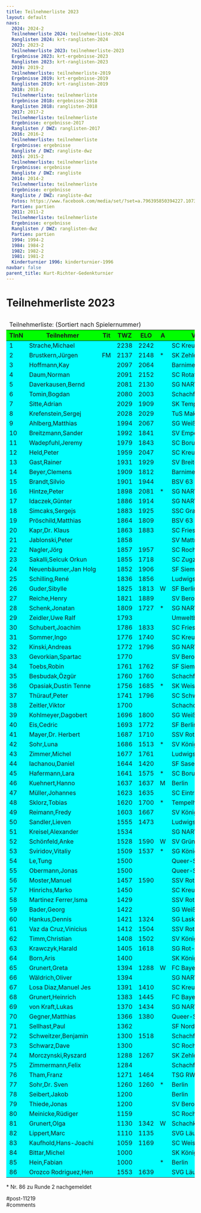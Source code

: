 ```yaml
---
title: Teilnehmerliste 2023 
layout: default
navs:
  2024: 2024-2
  Teilnehmerliste 2024: teilnehmerliste-2024
  Ranglisten 2024: krt-ranglisten-2024
  2023: 2023-2
  Teilnehmerliste 2023: teilnehmerliste-2023
  Ergebnisse 2023: krt-ergebnisse-2023
  Ranglisten 2023: krt-ranglisten-2023
  2019: 2019-2
  Teilnehmerliste: teilnehmerliste-2019
  Ergebnisse 2019: krt-ergebnisse-2019
  Ranglisten 2019: krt-ranglisten-2019
  2018: 2018-2
  Teilnehmerliste: teilnehmerliste
  Ergebnisse 2018: ergebnisse-2018
  Ranglisten 2018: ranglisten-2018
  2017: 2017-2
  Teilnehmerliste: teilnehmerliste
  Ergebnisse: ergebnisse-2017
  Ranglisten / DWZ: ranglisten-2017
  2016: 2016-2
  Teilnehmerliste: teilnehmerliste
  Ergebnisse: ergebnisse
  Rangliste / DWZ: rangliste-dwz
  2015: 2015-2
  Teilnehmerliste: teilnehmerliste
  Ergebnisse: ergebnisse
  Rangliste / DWZ: rangliste
  2014: 2014-2
  Teilnehmerliste: teilnehmerliste
  Ergebnisse: ergebnisse
  Rangliste / DWZ: rangliste-dwz
  Fotos: https://www.facebook.com/media/set/?set=a.796395850394227.1073741841.214119148621903&type=1
  Partien: partien
  2011: 2011-2
  Teilnehmerliste: teilnehmerliste
  Ergebnisse: ergebnisse
  Ranglisten / DWZ: ranglisten-dwz
  Partien: partien
  1994: 1994-2
  1984: 1984-2
  1982: 1982-2
  1981: 1981-2
  Kinderturnier 1996: kinderturnier-1996
navbar: false
parent_title: Kurt-Richter-Gedenkturnier
---
```

<div class="post-11219 page type-page status-publish hentry" id="post-11219">
<h1 class="entry-title">Teilnehmerliste 2023</h1>
<div class="entry-content">
<h2 style="text-align: center;"></h2>
<table class="clean swiss">
<thead>
<tr>
<td colspan="8">Teilnehmerliste: (Sortiert nach Spielernummer)</td>
</tr>
<tr bgcolor="#00FF00">
<th>TlnN</th>
<th>Teilnehmer</th>
<th>Tit</th>
<th>TWZ</th>
<th>ELO</th>
<th>A</th>
<th>Verein/Ort</th>
<th>Lan</th>
</tr>
</thead>
<tbody>
<tr bgcolor="#00FFFF">
<td>1</td>
<td>Strache,Michael</td>
<td></td>
<td>2238</td>
<td>2242</td>
<td></td>
<td>SC Kreuzberg e.V.</td>
<td>GER</td>
</tr>
<tr bgcolor="#00FFFF">
<td>2</td>
<td>Brustkern,Jürgen</td>
<td>FM</td>
<td>2137</td>
<td>2148</td>
<td>*</td>
<td>SK Zehlendorf e.V.</td>
<td>GER</td>
</tr>
<tr bgcolor="#00FFFF">
<td>3</td>
<td>Hoffmann,Kay</td>
<td></td>
<td>2097</td>
<td>2064</td>
<td></td>
<td>Barnimer Schachfreun</td>
<td>GER</td>
</tr>
<tr bgcolor="#00FFFF">
<td>4</td>
<td>Daum,Norman</td>
<td></td>
<td>2091</td>
<td>2152</td>
<td></td>
<td>SC Rotation Pankow e</td>
<td>GER</td>
</tr>
<tr bgcolor="#00FFFF">
<td>5</td>
<td>Daverkausen,Bernd</td>
<td></td>
<td>2081</td>
<td>2130</td>
<td></td>
<td>SG NARVA Berlin e.V.</td>
<td>GER</td>
</tr>
<tr bgcolor="#00FFFF">
<td>6</td>
<td>Tomin,Bogdan</td>
<td></td>
<td>2080</td>
<td>2003</td>
<td></td>
<td>Schachfreunde Berlin</td>
<td>SRB</td>
</tr>
<tr bgcolor="#00FFFF">
<td>7</td>
<td>Sitte,Adrian</td>
<td></td>
<td>2029</td>
<td>1909</td>
<td></td>
<td>SK Tempelhof 1931 e.</td>
<td>GER</td>
</tr>
<tr bgcolor="#00FFFF">
<td>8</td>
<td>Krefenstein,Sergej</td>
<td></td>
<td>2028</td>
<td>2029</td>
<td></td>
<td>TuS Makkabi Berlin e</td>
<td>GER</td>
</tr>
<tr bgcolor="#00FFFF">
<td>9</td>
<td>Ahlberg,Matthias</td>
<td></td>
<td>1994</td>
<td>2067</td>
<td></td>
<td>SG Weißensee 49 e.V.</td>
<td>GER</td>
</tr>
<tr bgcolor="#00FFFF">
<td>10</td>
<td>Breitzmann,Sander</td>
<td></td>
<td>1992</td>
<td>1841</td>
<td></td>
<td>SV Empor Berlin e.V.</td>
<td>GER</td>
</tr>
<tr bgcolor="#00FFFF">
<td>11</td>
<td>Wadepfuhl,Jeremy</td>
<td></td>
<td>1979</td>
<td>1843</td>
<td></td>
<td>SC Borussia Lichtenb</td>
<td>GER</td>
</tr>
<tr bgcolor="#00FFFF">
<td>12</td>
<td>Held,Peter</td>
<td></td>
<td>1959</td>
<td>2047</td>
<td></td>
<td>SC Kreuzberg e.V.</td>
<td>GER</td>
</tr>
<tr bgcolor="#00FFFF">
<td>13</td>
<td>Gast,Rainer</td>
<td></td>
<td>1931</td>
<td>1929</td>
<td></td>
<td>SV Breitenworbis</td>
<td>GER</td>
</tr>
<tr bgcolor="#00FFFF">
<td>14</td>
<td>Beyer,Clemens</td>
<td></td>
<td>1909</td>
<td>1812</td>
<td></td>
<td>Barnimer Schachfreun</td>
<td>GER</td>
</tr>
<tr bgcolor="#00FFFF">
<td>15</td>
<td>Brandt,Silvio</td>
<td></td>
<td>1901</td>
<td>1944</td>
<td></td>
<td>BSV 63 Chemie Weißen</td>
<td>GER</td>
</tr>
<tr bgcolor="#00FFFF">
<td>16</td>
<td>Hintze,Peter</td>
<td></td>
<td>1898</td>
<td>2081</td>
<td>*</td>
<td>SG NARVA Berlin e.V.</td>
<td>GER</td>
</tr>
<tr bgcolor="#00FFFF">
<td>17</td>
<td>Idaczek,Günter</td>
<td></td>
<td>1886</td>
<td>1914</td>
<td></td>
<td>SG NARVA Berlin e.V.</td>
<td>GER</td>
</tr>
<tr bgcolor="#00FFFF">
<td>18</td>
<td>Simcaks,Sergejs</td>
<td></td>
<td>1883</td>
<td>1925</td>
<td></td>
<td>SSC Graal-Müritz</td>
<td>LAT</td>
</tr>
<tr bgcolor="#00FFFF">
<td>19</td>
<td>Pröschild,Matthias</td>
<td></td>
<td>1864</td>
<td>1809</td>
<td></td>
<td>BSV 63 Chemie Weißen</td>
<td>GER</td>
</tr>
<tr bgcolor="#00FFFF">
<td>20</td>
<td>Kapr,Dr. Klaus</td>
<td></td>
<td>1863</td>
<td>1883</td>
<td></td>
<td>SC Friesen Lichtenbe</td>
<td>GER</td>
</tr>
<tr bgcolor="#00FFFF">
<td>21</td>
<td>Jablonski,Peter</td>
<td></td>
<td>1858</td>
<td></td>
<td></td>
<td>SV Mattnetz Berlin e</td>
<td>GER</td>
</tr>
<tr bgcolor="#00FFFF">
<td>22</td>
<td>Nagler,Jörg</td>
<td></td>
<td>1857</td>
<td>1957</td>
<td></td>
<td>SC Rochade Müncheber</td>
<td>GER</td>
</tr>
<tr bgcolor="#00FFFF">
<td>23</td>
<td>Sakalli,Selcuk Orkun</td>
<td></td>
<td>1855</td>
<td>1718</td>
<td></td>
<td>SC Zugzwang 95 e.V.</td>
<td>TUR</td>
</tr>
<tr bgcolor="#00FFFF">
<td>24</td>
<td>Neuenbäumer,Jan Holg</td>
<td></td>
<td>1852</td>
<td>1906</td>
<td></td>
<td>SF Siemensstadt</td>
<td>GER</td>
</tr>
<tr bgcolor="#00FFFF">
<td>25</td>
<td>Schilling,René</td>
<td></td>
<td>1836</td>
<td>1856</td>
<td></td>
<td>Ludwigsfelder Schach</td>
<td>GER</td>
</tr>
<tr bgcolor="#00FFFF">
<td>26</td>
<td>Guder,Sibylle</td>
<td></td>
<td>1825</td>
<td>1813</td>
<td>W</td>
<td>SF Berlin 1903 e.V.</td>
<td>GER</td>
</tr>
<tr bgcolor="#00FFFF">
<td>27</td>
<td>Reiche,Henry</td>
<td></td>
<td>1821</td>
<td>1889</td>
<td></td>
<td>SV Berolina Mitte e.</td>
<td>GER</td>
</tr>
<tr bgcolor="#00FFFF">
<td>28</td>
<td>Schenk,Jonatan</td>
<td></td>
<td>1809</td>
<td>1727</td>
<td>*</td>
<td>SG NARVA Berlin e.V.</td>
<td>GER</td>
</tr>
<tr bgcolor="#00FFFF">
<td>29</td>
<td>Zeidler,Uwe Ralf</td>
<td></td>
<td>1793</td>
<td></td>
<td></td>
<td>Umweltbundesamt</td>
<td>GER</td>
</tr>
<tr bgcolor="#00FFFF">
<td>30</td>
<td>Schubert,Joachim</td>
<td></td>
<td>1786</td>
<td>1833</td>
<td></td>
<td>SC Friesen Lichtenbe</td>
<td>GER</td>
</tr>
<tr bgcolor="#00FFFF">
<td>31</td>
<td>Sommer,Ingo</td>
<td></td>
<td>1776</td>
<td>1740</td>
<td></td>
<td>SC Kreuzberg e.V.</td>
<td>GER</td>
</tr>
<tr bgcolor="#00FFFF">
<td>32</td>
<td>Kinski,Andreas</td>
<td></td>
<td>1772</td>
<td>1796</td>
<td></td>
<td>SG NARVA Berlin e.V.</td>
<td>GER</td>
</tr>
<tr bgcolor="#00FFFF">
<td>33</td>
<td>Gevorkian,Spartac</td>
<td></td>
<td>1770</td>
<td></td>
<td></td>
<td>SV Berolina Mitte e.</td>
<td>GER</td>
</tr>
<tr bgcolor="#00FFFF">
<td>34</td>
<td>Toebs,Robin</td>
<td></td>
<td>1761</td>
<td>1762</td>
<td></td>
<td>SF Siemensstadt</td>
<td>GER</td>
</tr>
<tr bgcolor="#00FFFF">
<td>35</td>
<td>Besbudak,Özgür</td>
<td></td>
<td>1760</td>
<td>1760</td>
<td></td>
<td>Schachfreunde Berlin</td>
<td>TUR</td>
</tr>
<tr bgcolor="#00FFFF">
<td>36</td>
<td>Opasiak,Dustin Tenne</td>
<td></td>
<td>1756</td>
<td>1685</td>
<td>*</td>
<td>SK Weisse Dame Hambu</td>
<td>POL</td>
</tr>
<tr bgcolor="#00FFFF">
<td>37</td>
<td>Thürauf,Peter</td>
<td></td>
<td>1741</td>
<td>1796</td>
<td></td>
<td>SC Schwarz-Weiß Nürn</td>
<td>GER</td>
</tr>
<tr bgcolor="#00FFFF">
<td>38</td>
<td>Zeitler,Viktor</td>
<td></td>
<td>1700</td>
<td></td>
<td></td>
<td>Schachclub Rote Rübe</td>
<td>GER</td>
</tr>
<tr bgcolor="#00FFFF">
<td>39</td>
<td>Kohlmeyer,Dagobert</td>
<td></td>
<td>1696</td>
<td>1800</td>
<td></td>
<td>SG Weißensee 49 e.V.</td>
<td>GER</td>
</tr>
<tr bgcolor="#00FFFF">
<td>40</td>
<td>Eis,Cedric</td>
<td></td>
<td>1693</td>
<td>1772</td>
<td></td>
<td>SF Berlin 1903 e.V.</td>
<td>GER</td>
</tr>
<tr bgcolor="#00FFFF">
<td>41</td>
<td>Mayer,Dr. Herbert</td>
<td></td>
<td>1687</td>
<td>1710</td>
<td></td>
<td>SSV Rotation Berlin</td>
<td>GER</td>
</tr>
<tr bgcolor="#00FFFF">
<td>42</td>
<td>Sohr,Luna</td>
<td></td>
<td>1686</td>
<td>1513</td>
<td>*</td>
<td>SV Königsjäger Süd-W</td>
<td>GER</td>
</tr>
<tr bgcolor="#00FFFF">
<td>43</td>
<td>Zimmer,Michel</td>
<td></td>
<td>1677</td>
<td>1761</td>
<td></td>
<td>Ludwigsfelder SC 54</td>
<td>GER</td>
</tr>
<tr bgcolor="#00FFFF">
<td>44</td>
<td>Iachanou,Daniel</td>
<td></td>
<td>1644</td>
<td>1420</td>
<td></td>
<td>SF Sasel 1947</td>
<td>GER</td>
</tr>
<tr bgcolor="#00FFFF">
<td>45</td>
<td>Hafermann,Lara</td>
<td></td>
<td>1641</td>
<td>1575</td>
<td>*</td>
<td>SC Borussia Lichtenb</td>
<td>GER</td>
</tr>
<tr bgcolor="#00FFFF">
<td>46</td>
<td>Kuehnert,Hanno</td>
<td></td>
<td>1637</td>
<td>1637</td>
<td>M</td>
<td>Berlin</td>
<td>GER</td>
</tr>
<tr bgcolor="#00FFFF">
<td>47</td>
<td>Müller,Johannes</td>
<td></td>
<td>1623</td>
<td>1635</td>
<td></td>
<td>SC Eintracht Berlin</td>
<td>GER</td>
</tr>
<tr bgcolor="#00FFFF">
<td>48</td>
<td>Sklorz,Tobias</td>
<td></td>
<td>1620</td>
<td>1700</td>
<td>*</td>
<td>Tempelhofer SV Marie</td>
<td>GER</td>
</tr>
<tr bgcolor="#00FFFF">
<td>49</td>
<td>Reimann,Fredy</td>
<td></td>
<td>1603</td>
<td>1667</td>
<td></td>
<td>SV Königsjäger Süd-W</td>
<td>GER</td>
</tr>
<tr bgcolor="#00FFFF">
<td>50</td>
<td>Sandler,Lieven</td>
<td></td>
<td>1555</td>
<td>1473</td>
<td></td>
<td>Ludwigsfelder Schach</td>
<td>GER</td>
</tr>
<tr bgcolor="#00FFFF">
<td>51</td>
<td>Kreisel,Alexander</td>
<td></td>
<td>1534</td>
<td></td>
<td></td>
<td>SG NARVA Berlin e.V.</td>
<td>GER</td>
</tr>
<tr bgcolor="#00FFFF">
<td>52</td>
<td>Schönfeld,Anke</td>
<td></td>
<td>1528</td>
<td>1590</td>
<td>W</td>
<td>SV Grün-W. Niederwie</td>
<td>GER</td>
</tr>
<tr bgcolor="#00FFFF">
<td>53</td>
<td>Sviridov,Vitaliy</td>
<td></td>
<td>1509</td>
<td>1537</td>
<td>*</td>
<td>SG Königslutter</td>
<td>GER</td>
</tr>
<tr bgcolor="#00FFFF">
<td>54</td>
<td>Le,Tung</td>
<td></td>
<td>1500</td>
<td></td>
<td></td>
<td>Queer-Springer SSV B</td>
<td>GER</td>
</tr>
<tr bgcolor="#00FFFF">
<td>55</td>
<td>Obermann,Jonas</td>
<td></td>
<td>1500</td>
<td></td>
<td></td>
<td>Queer-Springer SSV B</td>
<td></td>
</tr>
<tr bgcolor="#00FFFF">
<td>56</td>
<td>Moster,Manuel</td>
<td></td>
<td>1457</td>
<td>1590</td>
<td></td>
<td>SSV Rotation Berlin</td>
<td>GER</td>
</tr>
<tr bgcolor="#00FFFF">
<td>57</td>
<td>Hinrichs,Marko</td>
<td></td>
<td>1450</td>
<td></td>
<td></td>
<td>SC Kreuzberg e.V.</td>
<td>GER</td>
</tr>
<tr bgcolor="#00FFFF">
<td>58</td>
<td>Martinez Ferrer,Isma</td>
<td></td>
<td>1429</td>
<td></td>
<td></td>
<td>SSV Rotation Berlin</td>
<td>GER</td>
</tr>
<tr bgcolor="#00FFFF">
<td>59</td>
<td>Bader,Georg</td>
<td></td>
<td>1422</td>
<td></td>
<td></td>
<td>SG Weißensee 49 e.V.</td>
<td>GER</td>
</tr>
<tr bgcolor="#00FFFF">
<td>60</td>
<td>Hankus,Dennis</td>
<td></td>
<td>1421</td>
<td>1324</td>
<td></td>
<td>SG Lasker Steglitz</td>
<td>GER</td>
</tr>
<tr bgcolor="#00FFFF">
<td>61</td>
<td>Vaz da Cruz,Vinicius</td>
<td></td>
<td>1412</td>
<td>1504</td>
<td></td>
<td>SSV Rotation Berlin</td>
<td>GER</td>
</tr>
<tr bgcolor="#00FFFF">
<td>62</td>
<td>Timm,Christian</td>
<td></td>
<td>1408</td>
<td>1502</td>
<td></td>
<td>SV Königsspringer He</td>
<td>GER</td>
</tr>
<tr bgcolor="#00FFFF">
<td>63</td>
<td>Krawczyk,Harald</td>
<td></td>
<td>1405</td>
<td>1618</td>
<td></td>
<td>SG Rot-Weiß Neuenhag</td>
<td>GER</td>
</tr>
<tr bgcolor="#00FFFF">
<td>64</td>
<td>Born,Aris</td>
<td></td>
<td>1400</td>
<td></td>
<td></td>
<td>SK König Tegel 1949</td>
<td>–</td>
</tr>
<tr bgcolor="#00FFFF">
<td>65</td>
<td>Grunert,Greta</td>
<td></td>
<td>1394</td>
<td>1288</td>
<td>W</td>
<td>FC Bayern München e.</td>
<td>GER</td>
</tr>
<tr bgcolor="#00FFFF">
<td>66</td>
<td>Wäldrich,Oliver</td>
<td></td>
<td>1394</td>
<td></td>
<td></td>
<td>SG NARVA Berlin e.V.</td>
<td>GER</td>
</tr>
<tr bgcolor="#00FFFF">
<td>67</td>
<td>Losa Diaz,Manuel Jes</td>
<td></td>
<td>1391</td>
<td>1410</td>
<td></td>
<td>SC Kreuzberg e.V.</td>
<td>GER</td>
</tr>
<tr bgcolor="#00FFFF">
<td>68</td>
<td>Grunert,Heinrich</td>
<td></td>
<td>1383</td>
<td>1445</td>
<td></td>
<td>FC Bayern München e.</td>
<td>GER</td>
</tr>
<tr bgcolor="#00FFFF">
<td>69</td>
<td>von Kraft,Lukas</td>
<td></td>
<td>1370</td>
<td>1434</td>
<td></td>
<td>SG NARVA Berlin e.V.</td>
<td>GER</td>
</tr>
<tr bgcolor="#00FFFF">
<td>70</td>
<td>Gegner,Matthias</td>
<td></td>
<td>1366</td>
<td>1380</td>
<td></td>
<td>Queer-Springer SSV B</td>
<td>GER</td>
</tr>
<tr bgcolor="#00FFFF">
<td>71</td>
<td>Sellhast,Paul</td>
<td></td>
<td>1362</td>
<td></td>
<td></td>
<td>SF Nordost Berlin</td>
<td>GER</td>
</tr>
<tr bgcolor="#00FFFF">
<td>72</td>
<td>Schweitzer,Benjamin</td>
<td></td>
<td>1300</td>
<td>1518</td>
<td></td>
<td>Schachfreunde Berlin</td>
<td>GER</td>
</tr>
<tr bgcolor="#00FFFF">
<td>73</td>
<td>Schwarz,Dave</td>
<td></td>
<td>1300</td>
<td></td>
<td></td>
<td>SC Rochade Müncheber</td>
<td>GER</td>
</tr>
<tr bgcolor="#00FFFF">
<td>74</td>
<td>Morczynski,Ryszard</td>
<td></td>
<td>1288</td>
<td>1267</td>
<td></td>
<td>SK Zehlendorf e.V.</td>
<td>GER</td>
</tr>
<tr bgcolor="#00FFFF">
<td>75</td>
<td>Zimmermann,Felix</td>
<td></td>
<td>1284</td>
<td></td>
<td></td>
<td>Schachfreunde Berlin</td>
<td>GER</td>
</tr>
<tr bgcolor="#00FFFF">
<td>76</td>
<td>Tham,Franz</td>
<td></td>
<td>1271</td>
<td>1464</td>
<td></td>
<td>TSG RW Fredersdorf/V</td>
<td>GER</td>
</tr>
<tr bgcolor="#00FFFF">
<td>77</td>
<td>Sohr,Dr. Sven</td>
<td></td>
<td>1260</td>
<td>1260</td>
<td>*</td>
<td>Berlin</td>
<td>GER</td>
</tr>
<tr bgcolor="#00FFFF">
<td>78</td>
<td>Seibert,Jakob</td>
<td></td>
<td>1200</td>
<td></td>
<td></td>
<td>Berlin</td>
<td></td>
</tr>
<tr bgcolor="#00FFFF">
<td>79</td>
<td>Thiede,Jonas</td>
<td></td>
<td>1200</td>
<td></td>
<td></td>
<td>SV Berolina Mitte e.</td>
<td>GER</td>
</tr>
<tr bgcolor="#00FFFF">
<td>80</td>
<td>Meinicke,Rüdiger</td>
<td></td>
<td>1159</td>
<td></td>
<td></td>
<td>SC Rochade Müncheber</td>
<td>GER</td>
</tr>
<tr bgcolor="#00FFFF">
<td>81</td>
<td>Grunert,Olga</td>
<td></td>
<td>1130</td>
<td>1342</td>
<td>W</td>
<td>Schachklub München S</td>
<td>GER</td>
</tr>
<tr bgcolor="#00FFFF">
<td>82</td>
<td>Lippert,Marc</td>
<td></td>
<td>1110</td>
<td>1135</td>
<td></td>
<td>SVG Läufer Reinicken</td>
<td>GER</td>
</tr>
<tr bgcolor="#00FFFF">
<td>83</td>
<td>Kaufhold,Hans-Joachi</td>
<td></td>
<td>1059</td>
<td>1169</td>
<td></td>
<td>SC Weisse Dame e.V.</td>
<td>GER</td>
</tr>
<tr bgcolor="#00FFFF">
<td>84</td>
<td>Bittar,Michel</td>
<td></td>
<td>1000</td>
<td></td>
<td></td>
<td>SK König Tegel 1949</td>
<td>–</td>
</tr>
<tr bgcolor="#00FFFF">
<td>85</td>
<td>Hein,Fabian</td>
<td></td>
<td>1000</td>
<td></td>
<td>*</td>
<td>Berlin</td>
<td></td>
</tr>
<tr bgcolor="#00FFFF">
<td>86</td>
<td>Orozco Rodriguez,Hen</td>
<td></td>
<td>1553</td>
<td>1639</td>
<td></td>
<td>SVG Läufer Reinicken</td>
<td>GER</td>
</tr>
</tbody>
</table>
<p>* Nr. 86 zu Runde 2 nachgemeldet</p>
</div><!-- .entry-content -->
</div> #post-11219 
<div id="comments">
</div> #comments 
